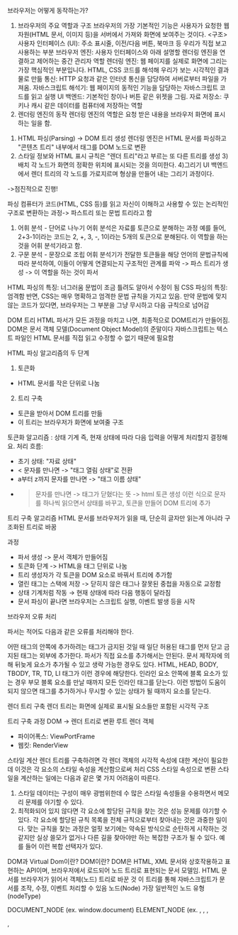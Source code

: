 브라우저는 어떻게 동작하는가?
1. 브라우저의 주요 역할과 구조
브라우저의 가장 기본적인 기능은 사용자가 요청한 웹 자원(HTML 문서, 이미지 등)을 서버에서 가져와 화면에 보여주는 것이다.
<구조>
사용자 인터페이스 (UI): 주소 표시줄, 이전/다음 버튼, 북마크 등 우리가 직접 보고 사용하는 부분
브라우저 엔진: 사용자 인터페이스와 아래 설명할 렌더링 엔진을 연결하고 제어하는 중간 관리자 역할
렌더링 엔진: 웹 페이지를 실제로 화면에 그리는 가장 핵심적인 부분입니다. HTML, CSS 코드를 해석해 우리가 보는 시각적인 결과물로 만듦
통신: HTTP 요청과 같은 인터넷 통신을 담당하여 서버로부터 파일을 가져옴.
자바스크립트 해석기: 웹 페이지의 동적인 기능을 담당하는 자바스크립트 코드를 읽고 실행
UI 백엔드: 기본적인 창이나 버튼 같은 위젯을 그림.
자료 저장소: 쿠키나 캐시 같은 데이터를 컴퓨터에 저장하는 역할
2. 렌더링 엔진의 동작
렌더링 엔진의 역할은 요청 받은 내용을 브라우저 화면에 표시하는 일을 함.
1) HTML 파싱(Parsing) → DOM 트리 생성
렌더링 엔진은 HTML 문서를 파싱하고 "콘텐츠 트리" 내부에서 태그를 DOM 노드로 변환
2) 스타일 정보와 HTML 표시 규칙은 "렌더 트리"라고 부르는 또 다른 트리를 생성
3)배치
각 노드가 화면의 정확한 위치에 표시되는 것을 의미한다.
4)그리기
UI 백엔드에서 렌더 트리의 각 노드를 가로지르며 형상을 만들어 내는 그리기 과정이다.

->점진적으로 진행!

파싱
컴퓨터가 코드(HTML, CSS 등)를 읽고 자신이 이해하고 사용할 수 있는 논리적인 구조로 변환하는 과정-> 파스트리 또는 문법 트리라고 함
1. 어휘 분석 - 단어로 나누기 
어휘 분석은 자료를 토큰으로 분해하는 과정
예를 들어, 2+3-1이라는 코드는 2, +, 3, -, 1이라는 5개의 토큰으로 분해된다.
이 역할을 하는 것을 어휘 분석기라고 함.
2. 구문 분석 - 문장으로 조립
어휘 분석기가 전달한 토큰들을 해당 언어의 문법규칙에 따라 분석하여, 이들이 어떻게 연결되는지 구조적인 관계를 파악 -> 파스 트리가 생성 -> 이 역할을 하는 것이 파서





HTML 파싱의 특징: 너그러움
 문법이 조금 틀려도 알아서 수정이 됨
CSS 파싱의 특징: 엄격함
반면, CSS는 매우 명확하고 엄격한 문법 규칙을 가지고 있음. 만약 문법에 맞지 않는 코드가 있다면, 브라우저는 그 부분을 그냥 무시하고 다음 규칙으로 넘어감

DOM 트리
HTML 파서가 모든 과정을 마치고 나면, 최종적으로 DOM트리가 만들어짐.
DOM은 문서 객체 모델(Document Object Model)의 준말이다
자바스크립트는 텍스트 파일인 HTML 문서를 직접 읽고 수정할 수 없기 때문에 필요함

HTML 파싱 알고리즘의 두 단계
1. 토큰화
- HTML 문서를 작은 단위로 나눔
2. 트리 구축
- 토큰을 받아서 DOM 트리를 만듦
- 이 트리는 브라우저가 화면에 보여줄 구조

토큰화 알고리즘 : 상태 기계
즉, 현재 상태에 따라 다음 입력을 어떻게 처리할지 결정해요.
처리 흐름:
- 초기 상태: "자료 상태"
- < 문자를 만나면 -> "태그 열림 상태"로 전환
- a부터 z까지 문자를 만나면 -> "태그 이름 상태"
- > 문자를 만나면 -> 태그가 닫혔다는 뜻 -> html 토큰 생성
이런 식으로 문자를 하나씩 읽으면서 상태를 바꾸고, 토큰을 만들어 DOM 트리에 추가

트리 구축 알고리즘
HTML 문서를 브라우저가 읽을 때, 단순히 글자만 읽는게 아니라 구조화된 트리로 바꿈

과정
- 파서 생성 -> 문서 객체가 만들어짐
- 토큰화 단계 -> HTML을 태그 단위로 나눔
- 트리 생성자가 각 토큰을 DOM 요소로 바꿔서 트리에 추가함
- 열린 태그는 스택에 저장 -> 닫히지 않은 태그나 잘못된 중첩을 자동으로 교정함
- 상태 기계처럼 작동 → 현재 상태에 따라 다음 행동이 달라짐
- 문서 파싱이 끝나면 브라우저는 스크립트 실행, 이벤트 발생 등을 시작



브라우저 오류 처리

파서는 적어도 다음과 같은 오류를 처리해야 한다.

어떤 태그의 안쪽에 추가하려는 태그가 금지된 것일 때 일단 허용된 태그를 먼저 닫고 금지된 태그는 외부에 추가한다.
파서가 직접 요소를 추가해서는 안된다. 문서 제작자에 의해 뒤늦게 요소가 추가될 수 있고 생략 가능한 경우도 있다. HTML, HEAD, BODY, TBODY, TR, TD, LI 태그가 이런 경우에 해당한다.
인라인 요소 안쪽에 블록 요소가 있는 경우 부모 블록 요소를 만날 때까지 모든 인라인 태그를 닫는다.
이런 방법이 도움이 되지 않으면 태그를 추가하거나 무시할 수 있는 상태가 될 때까지 요소를 닫는다.

렌더 트리 구축
렌더 트리는 화면에 실제로 표시될 요소들만 포함된 시각적 구조

트리 구축 과정
DOM -> 렌더 트리로 변환
루트 렌더 객체
- 파이어폭스: ViewPortFrame
- 웹킷: RenderView

스타일 계산
렌더 트리를 구축하려면 각 렌더 객체의 시각적 속성에 대한 계산이 필요한데 이것은 각 요소의 스타일 속성을 계산함으로써 처리
CSS 스타일 속성으로 변환
스타일을 계산하는 일에는 다음과 같은 몇 가지 어려움이 따른다.

1. 스타일 데이터는 구성이 매우 광범위한데 수 많은 스타일 속성들을 수용하면서 메모리 문제를 야기할 수 있다.
2. 최적화되어 있지 않다면 각 요소에 할당된 규칙을 찾는 것은 성능 문제를 야기할 수 있다. 각 요소에 할당된 규칙 목록을 전체 규칙으로부터 찾아내는 것은 과중한 일이다. 맞는 규칙을 찾는 과정은 얼핏 보기에는 약속된 방식으로 순탄하게 시작하는 것 같지만 실상 쓸모가 없거나 다른 길을 찾아야만 하는 복잡한 구조가 될 수 있다.
예를 들어 이런 복합 선택자가 있다.





DOM과 Virtual Dom이란?
DOM이란?
DOM은 HTML, XML 문서와 상호작용하고 표현하는 API이며, 브라우저에서 로드되어 노드 트리로 표현되는 문서 모델임.
HTML 문서를 브라우저가 읽어서 객체(노드) 트리로 바꾼 것
이 트리를 통해 자바스크립트가 문서를 조작, 수정, 이벤트 처리할 수 있음
노드(Node)
가장 일반적인 노드 유형(nodeType)

DOCUMENT_NODE (ex. window.document)
ELEMENT_NODE (ex. <html>, <body>, <a>, <p>, <script>, <style>, <h1>)
ATTRIBUTE_NODE (ex. class="hi")
TEXT_NODE (ex. 줄바꿈과 공백을 포함한 HTML 문서 내의 텍스트)
DOCUMENT_FRAGMENT_NODE (ex. document.createDocumentFragment())
DOCUMENT_TYPE_NODE (ex. <!DOCTYPE html>)

->HTML이 곧 DOM이 아님 ! DOM은 HTML과 자바스크립트를 이어주는 공간으로, 내가 작성한 HTML을 자바스크립트가 이해할 수 있도록 객체(object)로 변환

Virtual Dom
Virtual Dom(이하 가상 DOM)은 수정사항이 여러 가지 있더라도, 가상 DOM은 한 번만 렌더링을 일으킨다.
가상 DOM은 DOM이 생성되기 전, 이전 상태 값과 수정사항을 비교하여 달라진 부분만 DOM에게 한 번에 전달하여 딱 한 번만 렌더링을 진행한다.(성능이 최적화됨)
Virtual DOM은 UI의 이상적인 또는 가상적인 표현을 메모리에 저장하고 React Dom과 같은 라이브러리에 의해 실제 DOM과 동기화하는 프로그래밍 개념이다.
-> 버퍼링 캐싱의 역할을 한다고 볼 수 있다.

"직접 DOM에 접근하는 것은 지양해야 한다."
DOM이 직접 변경된다면 사소한 변경사항에도 전체가 재렌더링 되기 때문에 브라우저에 과부하가 올 수 있다










1. SPA
Single Page Applicaion으로 하나의 페이지로 구성된 애플리케이션
2. MPA
Multi Page Application으로 탭을 이동할 때마다 새로운 html 페이지를 받아와서 페이지를 새로 렌더링하는 전통적인 웹페이지 구성 방식
3. CSR/SSR과 SPA/MPA와의 관계
일반적으로 SPA에서는 CSR 방식을 사용하고, MPA는 SSR 방식을 사용
4. CSR/SSR의 개념
CSR은 Client Side Rendering으로 클라이언트에서 렌더링을 하고, SSR은 Server Side Rendering으로 서버에서 렌더링을 하는 방식이다. Client와 Server 중 어느 쪽에서 렌더링을 준비하는지에서 차이가 있다.
SSR은 요청할 때 즉시 만들기 때문에 데이터가 변하는 페이지에 적합하다. 반대로 SSG는 미리 다 만들어두기 때문에 바뀔 일이 거의 없는 페이지에 적합하다. 
5. CSR의 동작 과정
- 사용자가 웹사이트에 접속
- 서버는 빈 뼈대의 HTML만 응답
- 브라우저가 JS 파일을 다운로드
- JS가 DOM을 동적으로 생성하여 화면을 구성
6. SSR의 동작 과정
- 사용자가 웹사이트에 접속
- 서버가 완성된 HTML + CSS + JS를 즉시 생성해 전달
- 브라우저는 즉시 화면을 표시
- 이후 JS 코드를 다운로드하고 로직을 연결
7. CSR에 SSR/SSG을 도입하는 방법
SSR이나 SSG를 도입하려면 프레임워크 없이 직접 서버를 구성할 수도 있고(express.js, nest.js 등), 프레임워크를 활용할 수도 있다. Next.js, Gatsby.js, Nuxt.js, Angular Universal 같은 프레임워크는 SSR/SSG를 쉽게 적용할 수 있게 도와주지만, 코드 복잡도가 높아지고 직접 제어하기 어려운 블랙박스 영역이 생길 수 있다는 단점이 있다.